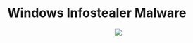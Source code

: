 # Windows Infostealer Malware

<p align="center">
  <img src="https://imgs.search.brave.com/E47-uFndLkzQTxHMVmmRNLzbchfrUhn_QCzTGf3bQgw/rs:fit:860:0:0/g:ce/aHR0cHM6Ly93d3cu/Z2lmY2VuLmNvbS93/cC1jb250ZW50L3Vw/bG9hZHMvMjAyMi8w/NS9jaHJvbGxvLWdp/Zi01LmdpZg.gif">
</p>
